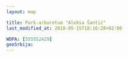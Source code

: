 ```yaml
---
layout: map

title: Park-arboretum "Aleksa Šantić"
last_modified_at: 2018-05-15T18:16:28+02:00

WDPA: [555552429]
geoSrbija:
---
```

